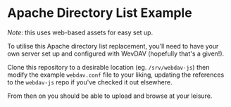 # Apache Directory List Example

_Note_: this uses web-based assets for easy set up.

To utilise this Apache directory list replacement, you'll need to have your own
server set up and configured with WevDAV (hopefully that's a given!).

Clone this repository to a desirable location (eg. `/srv/webdav-js`) then modify
the example `webdav.conf` file to your liking, updating the references to the
`webdav-js` repo if you've checked it out elsewhere.

From then on you should be able to upload and browse at your leisure.
